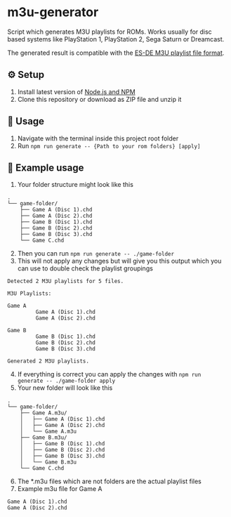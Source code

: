 # m3u-generator
Script which generates M3U playlists for ROMs. Works usually for disc based systems like PlayStation 1, PlayStation 2, Sega Saturn or Dreamcast.

The generated result is compatible with the [ES-DE M3U playlist file format](https://gitlab.com/es-de/emulationstation-de/-/blob/master/USERGUIDE.md?ref_type=heads#multiple-game-files-installation).

## ⚙️ Setup
1. Install latest version of [Node.js and NPM](https://nodejs.org/en/download/package-manager)
2. Clone this repository or download as ZIP file and unzip it

## 🔧 Usage
1. Navigate with the terminal inside this project root folder
2. Run `npm run generate -- {Path to your rom folders} [apply]`

## 📄 Example usage
1. Your folder structure might look like this
```
.
└── game-folder/
    ├── Game A (Disc 1).chd
    ├── Game A (Disc 2).chd
    ├── Game B (Disc 1).chd
    ├── Game B (Disc 2).chd
    ├── Game B (Disc 3).chd
    └── Game C.chd
```
2. Then you can run `npm run generate -- ./game-folder`
3. This will not apply any changes but will give you this output which you can use to double check the playlist groupings
```
Detected 2 M3U playlists for 5 files.

M3U Playlists:

Game A
         Game A (Disc 1).chd
         Game A (Disc 2).chd

Game B
         Game B (Disc 1).chd
         Game B (Disc 2).chd
         Game B (Disc 3).chd

Generated 2 M3U playlists.
```
4. If everything is correct you can apply the changes with `npm run generate -- ./game-folder apply`
5. Your new folder will look like this
```
.
└── game-folder/
    ├── Game A.m3u/
    │   ├── Game A (Disc 1).chd
    │   ├── Game A (Disc 2).chd
    │   └── Game A.m3u
    ├── Game B.m3u/
    │   ├── Game B (Disc 1).chd
    │   ├── Game B (Disc 2).chd
    │   ├── Game B (Disc 3).chd
    │   └── Game B.m3u
    └── Game C.chd
```
6. The *.m3u files which are not folders are the actual playlist files
7. Example m3u file for Game A
```
Game A (Disc 1).chd
Game A (Disc 2).chd
```


